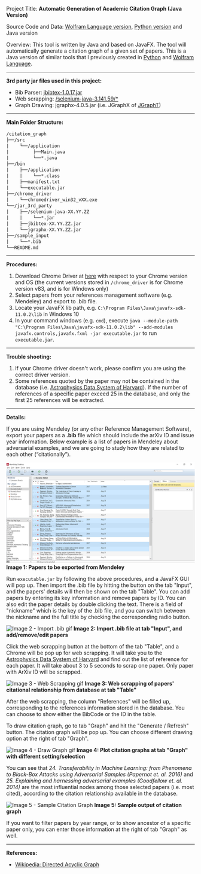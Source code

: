 Project Title: **Automatic Generation of Academic Citation Graph (Java Version)**

Source Code and Data: [Wolfram Language version][2], [Python version][3] and Java version

Overview: This tool is written by Java and based on JavaFX. The tool will automatically generate a citation graph of a given set of papers. This is a Java version of similar tools that I previously created in [Python][3] and [Wolfram Language][2].

---------------------------
**3rd party jar files used in this project:**

- Bib Parser: [jbibtex-1.0.17.jar][8]
- Web scrapping: [/selenium-java-3.141.59/\*][9]
- Graph Drawing: jgraphx-4.0.5.jar (i.e. JGraphX of [JGraphT][10])

---------------------------
**Main Folder Structure:**

    /citation_graph  
    ├──/src
    |    └──/application
    |         ├──Main.java    
    |         └──*.java
    ├──/bin
    |    ├──/application
    |    |    └──*.class    
    |    ├──manifest.txt    
    |    └──executable.jar    
    ├──/chrome_driver
    |    └──chromedriver_win32_vXX.exe    
    └──/jar_3rd_party              
    |    ├──/selenium-java-XX.YY.ZZ
    |    |    └──*.jar        
    |    ├──jbibtex-XX.YY.ZZ.jar
    |    └──jgraphx-XX.YY.ZZ.jar    
    ├──/sample_input
    |    └──*.bib    
    └──README.md

--------------------------

**Procedures:**

1. Download Chrome Driver at [here][6] with respect to your Chrome version and OS (the current versions stored in `/chrome_driver` is for Chrome version v83, and is for Windows only)
2. Select papers from your references management software (e.g. Mendeley) and export to .bib file.
3. Locate your JavaFX lib path, e.g. `C:\Program Files\Java\javafx-sdk-11.0.2\lib` in Windows 10
4. In your command windows (e.g. `cmd`), execute `java --module-path "C:\Program Files\Java\javafx-sdk-11.0.2\lib" --add-modules javafx.controls,javafx.fxml -jar executable.jar` to run `executable.jar`.

---------------------------

**Trouble shooting:**

1. If your Chrome driver doesn't work, please confirm you are using the correct driver version.
2. Some references quoted by the paper may not be contained in the database (i.e. [Astrophysics Data System of Harvard][4]). If the number of references of a specific paper exceed 25 in the database, and only the first 25 references will be extracted.

-----------------------------------------

**Details:**

If you are using Mendeley (or any other Reference Management Software), export your papers as a **.bib** file which should include the arXiv ID and issue year information. Below example is a list of papers in Mendeley about adversarial examples, and we are going to study how they are related to each other (“citationally”).

![Image 1 - Mendeley][5]
**Image 1: Papers to be exported from Mendeley**

 Run `executable.jar` by following the above procedures, and a JavaFX GUI will pop up. Then import the .bib file by hitting the button on the tab "Input", and the papers' details will then be shown on the tab "Table". You can add papers by entering its key information and remove papers by ID. You can also edit the paper details by double clicking the text. There is a field of "nickname" which is the key of the .bib file, and you can switch between the nickname and the full title by checking the corresponding radio button.

![Image 2 - Import .bib gif][11]
**Image 2: Import .bib file at tab "Input", and add/remove/edit papers**

Click the web scrapping button at the bottom of the tab "Table", and a Chrome will be pop up for web scrapping. It will take you to the [Astrophysics Data System of Harvard][4] and find out the list of reference for each paper. It will take about 3 to 5 seconds to scrap one paper. Only paper with ArXiv ID will be scrapped.

![Image 3 - Web Scrapping gif][12]
**Image 3: Web scrapping of papers' citational relationship from database at tab "Table"**

After the web scrapping, the column "References" will be filled up, corresponding to the references information stored in the database. You can choose to show either the BibCode or the ID in the table.

To draw citation graph, go to tab "Graph" and hit the "Generate / Refresh" button. The citation graph will be pop up. You can choose different drawing option at the right of tab "Graph".

![Image 4 - Draw Graph gif][13]
**Image 4: Plot citation graphs at tab "Graph" with different setting/selection**

You can see that *24. Transferability in Machine Learning: from Phenomena to Black-Box Attacks using Adversarial Samples (Papernot et. al. 2016)* and *25. Explaining and harnessing adversarial examples (Goodfellow et. al. 2014)* are the most influential nodes among those selected papers (i.e. most cited), according to the citation relationship available in the database.

![Image 5 - Sample Citation Graph][1]
**Image 5: Sample output of citation graph**

If you want to filter papers by year range, or to show ancestor of a specific paper only, you can enter those information at the right of tab "Graph" as well.

---------------------------

**References:**
- [Wikipedia: Directed Acyclic Graph][7]

[1]: https://abc.com/Citation_Graph_Output_Sample.PNG
[2]: https://github.com/lanstonchu/citation-graph
[3]: https://github.com/lanstonchu/Citation-Graph-Python
[4]: https://ui.adsabs.harvard.edu/
[5]: https://raw.githubusercontent.com/lanstonchu/citation-graph/master/Mendeley.png
[6]: https://chromedriver.chromium.org/downloads
[7]: https://en.wikipedia.org/wiki/Directed_acyclic_graph
[8]: https://mvnrepository.com/artifact/org.jbibtex/jbibtex/1.0.17
[9]: https://www.selenium.dev/downloads/
[10]: https://jgrapht.org/
[11]: https://abc.com/Import_Bib.gif
[12]: https://abc.com/Citation_Web_Scrapping.gif
[13]:  https://abc.com/Draw_Citation_Graph.gif
